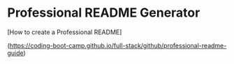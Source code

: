 # Professional README Generator

[How to create a Professional README]

(https://coding-boot-camp.github.io/full-stack/github/professional-readme-guide)
